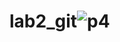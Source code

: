 # lab2_git![p4](https://user-images.githubusercontent.com/104534177/175773157-a3bf69f0-75c9-461a-ac8a-4557a89aa993.jpg)
